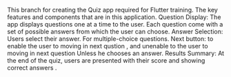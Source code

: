This branch for creating the Quiz app required for Flutter training.
The  key features and components that are in this application.
Question Display:
The app displays questions one at a time to the user. Each question come with a set of possible answers from which the user can choose.
Answer Selection:
Users select their answer. For multiple-choice questions.
Next button:
to enable the user to moving in next qustion , and unenable to the user to moving in next question Unless he chooses an answer. 
Results Summary:
At the end of the quiz, users are presented with their score and  showing correct answers .
